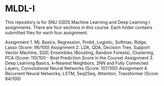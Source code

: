 # MLDL-I

This repository is for SNU GSDS Machine Learning and Deep Learning I assignments.
There are four sections in this course. Each folder contains submitted files for each four assignment. 

Assignment 1. ML Basics, Regression, Probit, Logistic, Softmax, Ridge, Lasso (Score: 96/100)
Assignment 2. LDA, QDA, Decision Tree, Support Vector Machine, SGD, Ensembles (Boosting, Random Forests), Clustering, PCA (Score: 110/100 - Best Prediction Score in the Course)
Assignment 3. Deep Learning Basics, k-Nearest Neighbors, 2NN and Fully Connected Layers, Convolutional Neural Networks (Score: 107/100)
Assignment 4. Recurrent Neural Networks, LSTM, Seq2Seq, Attention, Transformer (Score: 84/100)

